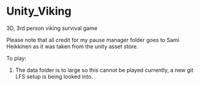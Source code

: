 # Unity_Viking
3D, 3rd person viking survival game

Please note that all credit for my pause manager folder goes to Sami Heikkinen as it was taken from the unity asset store.

To play:

1. The data folder is to large so this cannot be played currently, a new git LFS setup is being looked into.
